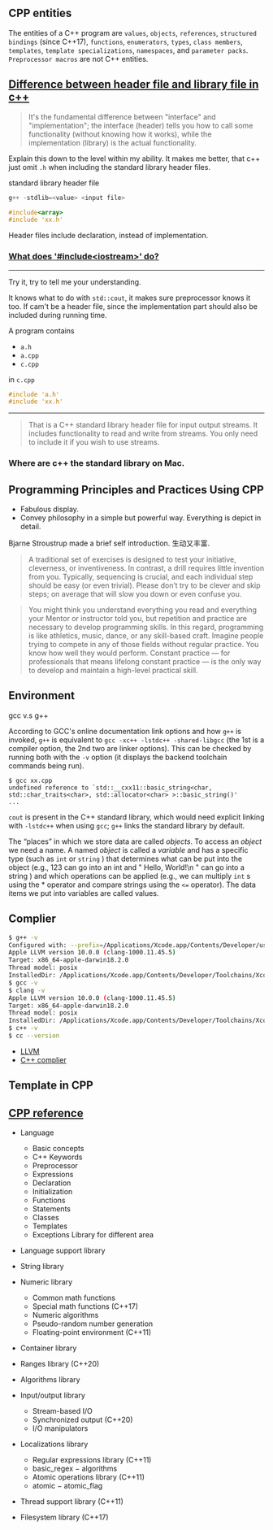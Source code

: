 ## CPP entities
The entities of a C++ program are `values`, `objects`, `references`, `structured bindings` (since C++17), `functions`, `enumerators`, `types`, `class members`, `templates`, `template specializations`, `namespaces`, and `parameter packs`. `Preprocessor macros` are not C++ entities.

## [Difference between header file and library file in c++](https://stackoverflow.com/questions/924485/whats-the-difference-between-a-header-file-and-a-library)

> It's the fundamental difference between "interface" and "implementation"; the interface (header) tells you how to call some functionality (without knowing how it works), while the implementation (library) is the actual functionality.

Explain this down to the level within my ability. It makes me better, that c++ just omit `.h` when including the standard library header files.

standard library header file

```c++
g++ -stdlib=<value> <input file>
```

```cpp
#include<array>
#include 'xx.h'
```
Header files include declaration, instead of implementation.

### [What does '#include<iostream\>'  do?](https://stackoverflow.com/questions/22645097/what-does-include-iostream-do)

---

Try it, try to tell me your understanding.

It knows what to do with `std::cout`, it makes sure preprocessor knows it too. If cam't be a header file, since the implementation part should also be included during running time.

A program contains
* `a.h`
* `a.cpp`
* `c.cpp`

in `c.cpp`
```cpp
#include 'a.h'
#include 'xx.h'
```
---
> That is a C++ standard library header file for input output streams. It includes functionality to read and write from streams. You only need to include it if you wish to use streams.

### Where are c++ the standard library on Mac.

## Programming Principles and Practices Using CPP

* Fabulous display.
* Convey philosophy in a simple but powerful way. Everything is depict in detail.

Bjarne Stroustrup made a brief self introduction. 生动又丰富.


> A traditional set of exercises is designed to test your initiative, cleverness, or inventiveness. In contrast, a drill requires little invention from you. Typically, sequencing is crucial, and each individual step should be easy (or even trivial). Please don’t try to be clever and skip steps; on average that will slow you down or even confuse you.

> You might think you understand everything you read and everything your Mentor or instructor told you, but repetition and practice are necessary to develop programming skills. In this regard, programming is like athletics, music, dance, or any skill-based craft. Imagine people trying to compete in any of those fields without regular practice. You know how well they would perform. Constant practice — for professionals that means lifelong constant practice — is the only way to develop and maintain a high-level practical skill.

## Environment
gcc v.s g++

According to GCC's online documentation link options and how `g++` is invoked, `g++` is equivalent to `gcc -xc++ -lstdc++ -shared-libgcc` (the 1st is a compiler option, the 2nd two are linker options). This can be checked by running both with the `-v` option (it displays the backend toolchain commands being run).

```
$ gcc xx.cpp
undefined reference to `std::__cxx11::basic_string<char, std::char_traits<char>, std::allocator<char> >::basic_string()'
...
```
`cout` is present in the C++ standard library, which would need explicit linking with `-lstdc++` when using `gcc`; `g++` links the standard library by default.

The “places” in which we store data are called *objects*. To access an *object* we need a name. A named *object* is called a *variable* and has a specific type (such as `int` or `string` ) that determines what can be put into the object (e.g., 123 can go into an int and " Hello, World!\n " can go into a string ) and which operations can be applied (e.g., we can multiply `int` s using the * operator and compare strings using the `<=`
operator). The data items we put into variables are called values.

## Complier
```sh
$ g++ -v
Configured with: --prefix=/Applications/Xcode.app/Contents/Developer/usr --with-gxx-include-dir=/Applications/Xcode.app/Contents/Developer/Platforms/MacOSX.platform/Developer/SDKs/MacOSX10.14.sdk/usr/include/c++/4.2.1
Apple LLVM version 10.0.0 (clang-1000.11.45.5)
Target: x86_64-apple-darwin18.2.0
Thread model: posix
InstalledDir: /Applications/Xcode.app/Contents/Developer/Toolchains/XcodeDefault.xctoolchain/usr/bin
$ gcc -v
$ clang -v
Apple LLVM version 10.0.0 (clang-1000.11.45.5)
Target: x86_64-apple-darwin18.2.0
Thread model: posix
InstalledDir: /Applications/Xcode.app/Contents/Developer/Toolchains/XcodeDefault.xctoolchain/usr/bin
$ c++ -v
$ cc --version
```

* [LLVM](https://en.wikipedia.org/wiki/LLVM)
* [C++ complier](https://en.wikipedia.org/wiki/List_of_compilers#C++_compilers)
## Template in CPP

## [CPP reference](https://en.cppreference.com/w/)
* Language
  - Basic concepts
  - C++ Keywords
  - Preprocessor
  - Expressions
  - Declaration
  - Initialization
  - Functions
  - Statements
  - Classes
  - Templates
  - Exceptions
Library for different area
* Language support library
* String library
* Numeric library
  - Common math functions
  - Special math functions (C++17)
  - Numeric algorithms
  - Pseudo-random number generation
  - Floating-point environment (C++11)
* Container library
* Ranges library (C++20)

* Algorithms library
* Input/output library
  - Stream-based I/O
  - Synchronized output (C++20)
  - I/O manipulators
* Localizations library
  - Regular expressions library (C++11)
  - basic_regex  −  algorithms
  - Atomic operations library (C++11)
  - atomic  −  atomic_flag
* Thread support library (C++11)
* Filesystem library (C++17)
